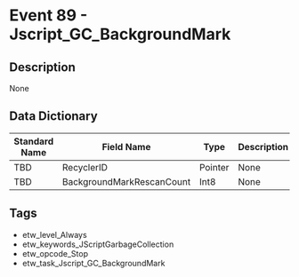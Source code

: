 # Event 89 - Jscript_GC_BackgroundMark

## Description
None

## Data Dictionary
|Standard Name|Field Name|Type|Description|Sample Value|
|---|---|---|---|---|
|TBD|RecyclerID|Pointer|None|`None`|
|TBD|BackgroundMarkRescanCount|Int8|None|`None`|

## Tags
* etw_level_Always
* etw_keywords_JScriptGarbageCollection
* etw_opcode_Stop
* etw_task_Jscript_GC_BackgroundMark